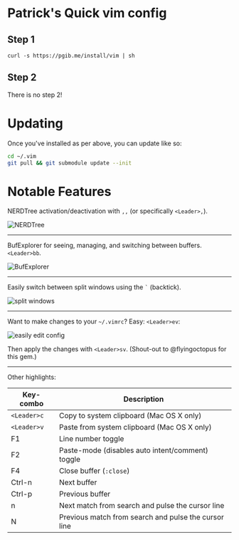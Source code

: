 # Patrick's Quick vim config

## Step 1

    curl -s https://pgib.me/install/vim | sh

## Step 2

There is no step 2!

# Updating

Once you've installed as per above, you can update like so:

```sh
cd ~/.vim
git pull && git submodule update --init
```

# Notable Features

NERDTree activation/deactivation with `,,` (or specifically `<Leader>,`).

![NERDTree](https://cloud.githubusercontent.com/assets/13967/2688572/860d2f86-c2af-11e3-959b-01897cc683af.png)

--------------------

BufExplorer for seeing, managing, and switching between buffers. `<Leader>bb`.

![BufExplorer](https://cloud.githubusercontent.com/assets/13967/2688577/25dda3f6-c2b0-11e3-9fff-f5a4f7bb367f.png)

--------------------

Easily switch between split windows using the `` ` `` (backtick).

![split windows](https://cloud.githubusercontent.com/assets/13967/2688580/a6de7cf0-c2b0-11e3-9d22-e8021a816941.png)

--------------------

Want to make changes to your `~/.vimrc`? Easy: `<Leader>ev`:

![easily edit config](https://cloud.githubusercontent.com/assets/13967/2688583/ef703a08-c2b0-11e3-9582-4993366b0941.png)

Then apply the changes with `<Leader>sv`. (Shout-out to @flyingoctopus for this gem.)

--------------------

Other highlights:

Key-combo   | Description
----------- | -----------
`<Leader>c` | Copy to system clipboard (Mac OS X only)
`<Leader>v` | Paste from system clipboard (Mac OS X only)
F1          | Line number toggle
F2          | Paste-mode (disables auto intent/comment) toggle
F4          | Close buffer (`:close`)
Ctrl-n      | Next buffer
Ctrl-p      | Previous buffer
n           | Next match from search and pulse the cursor line
N           | Previous match from search and pulse the cursor line

